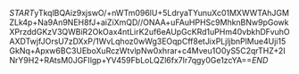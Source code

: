 $START$yTkqlBQAiz9xjswO/+nWTm096lU+5LdryaTYunuXc01MXWWTAhJGMZLk4p+Na9An9NEH8fJ+aiZiXmQD//ONAA+uFAuHPHSc9MhknBNw9pGowkXPrzddGKzV3QWBiR2OkOax4ntLirK2uf6eAUpGcKRd1uPHm40vbkhDFvuhOAXDTwjfJOrsU7zDXxP/1WvLqhoz0wWg3EOqpCff8etJixPLjljbnPlMue4Uji15GkNq+Apxw6BC3UEboXuRczWtvlpNw0xhrar+c4Mveu1O0yS5C2qrTHZ+2INrY9H2+RAtsM0JGFIlgp+YV459FbLoLQZl6fx7lr7qgy0Ge1zcYA==$END$